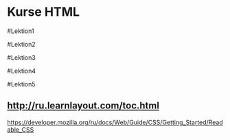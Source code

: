 Kurse HTML
=====================

#Lektion1

#Lektion2

#Lektion3

#Lektion4

#Lektion5

<http://ru.learnlayout.com/toc.html>
---
<https://developer.mozilla.org/ru/docs/Web/Guide/CSS/Getting_Started/Readable_CSS>
